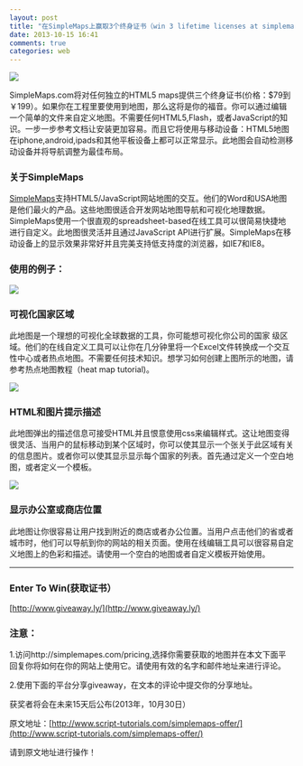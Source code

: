```yaml
---
layout: post
title: "在SimpleMaps上赢取3个终身证书（win 3 lifetime licenses at simplemaps）"
date: 2013-10-15 16:41
comments: true
categories: web
---
```

![](http://www.script-tutorials.com/demos/ga/simplemaps/simplemaps.png)

SimpleMaps.com将对任何独立的HTML5 maps提供三个终身证书(价格：$79到￥199）。如果你在工程里要使用到地图，那么这将是你的福音。你可以通过编辑一个简单的文件来自定义地图。不需要任何HTML5,Flash，或者JavaScript的知识。一步一步参考文档让安装更加容易。而且它将使用与移动设备：HTML5地图在iphone,android,ipads和其他平板设备上都可以正常显示。此地图会自动检测移动设备并将导航调整为最佳布局。
<!--more-->
### 关于SimpleMaps ###

[SimpleMaps](http://simplemaps.com/)支持HTML5/JavaScript网站地图的交互。他们的Word和USA地图是他们最火的产品。这些地图很适合开发网站地图导航和可视化地理数据。SimpleMaps使用一个很直观的spreadsheet-based在线工具可以很简易快捷地进行自定义。此地图很灵活并且通过JavaScript API进行扩展。SimpleMaps在移动设备上的显示效果非常好并且完美支持低支持度的浏览器，如IE7和IE8。

### 使用的例子： ###

![](http://www.script-tutorials.com/demos/ga/simplemaps/example1.png)

### 可视化国家区域 ###

此地图是一个理想的可视化全球数据的工具，你可能想可视化你公司的国家 级区域。他们的在线自定义工具可以让你在几分钟里将一个Excel文件转换成一个交互性中心或者热点地图。不需要任何技术知识。想学习如何创建上图所示的地图，请参考热点地图教程（heat map tutorial)。

![](http://www.script-tutorials.com/demos/ga/simplemaps/example2.png)

### HTML和图片提示描述 ###

此地图弹出的描述信息可接受HTML并且恨意使用css来编辑样式。这让地图变得很灵活、当用户的鼠标移动到某个区域时，你可以使其显示一个张关于此区域有关的信息图片。或者你可以使其显示显示每个国家的列表。首先通过定义一个空白地图，或者定义一个模板。

![](http://www.script-tutorials.com/demos/ga/simplemaps/example3.png)

### 显示办公室或商店位置 ###

此地图让你很容易让用户找到附近的商店或者办公位置。当用户点击他们的省或者城市时，他们可以导航到你的网站的相关页面。使用在线编辑工具可以很容易自定义地图上的色彩和描述。请使用一个空白的地图或者自定义模板开始使用。

---

### Enter To Win(获取证书） ###
[http://www.giveaway.ly/](http://www.giveaway.ly/)

### 注意： ###

1.访问http://simplemapes.com/pricing,选择你需要获取的地图并在本文下面平回复你将如何在你的网站上使用它。请使用有效的名字和邮件地址来进行评论。

2.使用下面的平台分享giveaway，在文本的评论中提交你的分享地址。

获奖者将会在未来15天后公布(2013年，10月30日）

原文地址：[http://www.script-tutorials.com/simplemaps-offer/](http://www.script-tutorials.com/simplemaps-offer/)

请到原文地址进行操作！